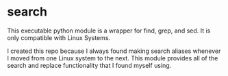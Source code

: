 # search
This executable python module is a wrapper for find, grep, and sed. It is only compatible with Linux Systems.

I created this repo because I always found making search aliases whenever I moved from one Linux system to the next. This module provides all of the search and replace functionality that I found myself using.

